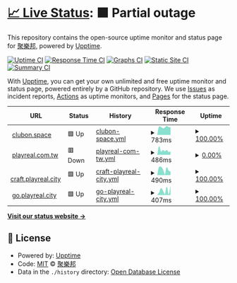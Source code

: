# [📈 Live Status](https://status.playreal.city): <!--live status--> **🟧 Partial outage**

This repository contains the open-source uptime monitor and status page for [聚樂邦](https://status.playreal.city), powered by [Upptime](https://github.com/upptime/upptime).

[![Uptime CI](https://github.com/clubon/status.playreal.city/workflows/Uptime%20CI/badge.svg)](https://github.com/clubon/status.playreal.city/actions?query=workflow%3A%22Uptime+CI%22)
[![Response Time CI](https://github.com/clubon/status.playreal.city/workflows/Response%20Time%20CI/badge.svg)](https://github.com/clubon/status.playreal.city/actions?query=workflow%3A%22Response+Time+CI%22)
[![Graphs CI](https://github.com/clubon/status.playreal.city/workflows/Graphs%20CI/badge.svg)](https://github.com/clubon/status.playreal.city/actions?query=workflow%3A%22Graphs+CI%22)
[![Static Site CI](https://github.com/clubon/status.playreal.city/workflows/Static%20Site%20CI/badge.svg)](https://github.com/clubon/status.playreal.city/actions?query=workflow%3A%22Static+Site+CI%22)
[![Summary CI](https://github.com/clubon/status.playreal.city/workflows/Summary%20CI/badge.svg)](https://github.com/clubon/status.playreal.city/actions?query=workflow%3A%22Summary+CI%22)

With [Upptime](https://upptime.js.org), you can get your own unlimited and free uptime monitor and status page, powered entirely by a GitHub repository. We use [Issues](https://github.com/clubon/status.playreal.city/issues) as incident reports, [Actions](https://github.com/clubon/status.playreal.city/actions) as uptime monitors, and [Pages](https://status.playreal.city) for the status page.

<!--start: status pages-->
<!-- This summary is generated by Upptime (https://github.com/upptime/upptime) -->
<!-- Do not edit this manually, your changes will be overwritten -->
<!-- prettier-ignore -->
| URL | Status | History | Response Time | Uptime |
| --- | ------ | ------- | ------------- | ------ |
| <img alt="" src="https://craft.playreal.city/bonbon.png" height="13"> [clubon.space](https://www.clubon.space/robots.txt) | 🟩 Up | [clubon-space.yml](https://github.com/clubon/status.playreal.city/commits/HEAD/history/clubon-space.yml) | <details><summary><img alt="Response time graph" src="./graphs/clubon-space/response-time-week.png" height="20"> 783ms</summary><br><a href="https://status.playreal.city/history/clubon-space"><img alt="Response time 850" src="https://img.shields.io/endpoint?url=https%3A%2F%2Fraw.githubusercontent.com%2Fclubon%2Fstatus.playreal.city%2FHEAD%2Fapi%2Fclubon-space%2Fresponse-time.json"></a><br><a href="https://status.playreal.city/history/clubon-space"><img alt="24-hour response time 756" src="https://img.shields.io/endpoint?url=https%3A%2F%2Fraw.githubusercontent.com%2Fclubon%2Fstatus.playreal.city%2FHEAD%2Fapi%2Fclubon-space%2Fresponse-time-day.json"></a><br><a href="https://status.playreal.city/history/clubon-space"><img alt="7-day response time 783" src="https://img.shields.io/endpoint?url=https%3A%2F%2Fraw.githubusercontent.com%2Fclubon%2Fstatus.playreal.city%2FHEAD%2Fapi%2Fclubon-space%2Fresponse-time-week.json"></a><br><a href="https://status.playreal.city/history/clubon-space"><img alt="30-day response time 835" src="https://img.shields.io/endpoint?url=https%3A%2F%2Fraw.githubusercontent.com%2Fclubon%2Fstatus.playreal.city%2FHEAD%2Fapi%2Fclubon-space%2Fresponse-time-month.json"></a><br><a href="https://status.playreal.city/history/clubon-space"><img alt="1-year response time 852" src="https://img.shields.io/endpoint?url=https%3A%2F%2Fraw.githubusercontent.com%2Fclubon%2Fstatus.playreal.city%2FHEAD%2Fapi%2Fclubon-space%2Fresponse-time-year.json"></a></details> | <details><summary><a href="https://status.playreal.city/history/clubon-space">100.00%</a></summary><a href="https://status.playreal.city/history/clubon-space"><img alt="All-time uptime 99.97%" src="https://img.shields.io/endpoint?url=https%3A%2F%2Fraw.githubusercontent.com%2Fclubon%2Fstatus.playreal.city%2FHEAD%2Fapi%2Fclubon-space%2Fuptime.json"></a><br><a href="https://status.playreal.city/history/clubon-space"><img alt="24-hour uptime 100.00%" src="https://img.shields.io/endpoint?url=https%3A%2F%2Fraw.githubusercontent.com%2Fclubon%2Fstatus.playreal.city%2FHEAD%2Fapi%2Fclubon-space%2Fuptime-day.json"></a><br><a href="https://status.playreal.city/history/clubon-space"><img alt="7-day uptime 100.00%" src="https://img.shields.io/endpoint?url=https%3A%2F%2Fraw.githubusercontent.com%2Fclubon%2Fstatus.playreal.city%2FHEAD%2Fapi%2Fclubon-space%2Fuptime-week.json"></a><br><a href="https://status.playreal.city/history/clubon-space"><img alt="30-day uptime 100.00%" src="https://img.shields.io/endpoint?url=https%3A%2F%2Fraw.githubusercontent.com%2Fclubon%2Fstatus.playreal.city%2FHEAD%2Fapi%2Fclubon-space%2Fuptime-month.json"></a><br><a href="https://status.playreal.city/history/clubon-space"><img alt="1-year uptime 99.95%" src="https://img.shields.io/endpoint?url=https%3A%2F%2Fraw.githubusercontent.com%2Fclubon%2Fstatus.playreal.city%2FHEAD%2Fapi%2Fclubon-space%2Fuptime-year.json"></a></details>
| <img alt="" src="https://craft.playreal.city/bonbon.png" height="13"> [playreal.com.tw](https://playreal.com.tw/icont.ico) | 🟥 Down | [playreal-com-tw.yml](https://github.com/clubon/status.playreal.city/commits/HEAD/history/playreal-com-tw.yml) | <details><summary><img alt="Response time graph" src="./graphs/playreal-com-tw/response-time-week.png" height="20"> 486ms</summary><br><a href="https://status.playreal.city/history/playreal-com-tw"><img alt="Response time 321" src="https://img.shields.io/endpoint?url=https%3A%2F%2Fraw.githubusercontent.com%2Fclubon%2Fstatus.playreal.city%2FHEAD%2Fapi%2Fplayreal-com-tw%2Fresponse-time.json"></a><br><a href="https://status.playreal.city/history/playreal-com-tw"><img alt="24-hour response time 385" src="https://img.shields.io/endpoint?url=https%3A%2F%2Fraw.githubusercontent.com%2Fclubon%2Fstatus.playreal.city%2FHEAD%2Fapi%2Fplayreal-com-tw%2Fresponse-time-day.json"></a><br><a href="https://status.playreal.city/history/playreal-com-tw"><img alt="7-day response time 486" src="https://img.shields.io/endpoint?url=https%3A%2F%2Fraw.githubusercontent.com%2Fclubon%2Fstatus.playreal.city%2FHEAD%2Fapi%2Fplayreal-com-tw%2Fresponse-time-week.json"></a><br><a href="https://status.playreal.city/history/playreal-com-tw"><img alt="30-day response time 763" src="https://img.shields.io/endpoint?url=https%3A%2F%2Fraw.githubusercontent.com%2Fclubon%2Fstatus.playreal.city%2FHEAD%2Fapi%2Fplayreal-com-tw%2Fresponse-time-month.json"></a><br><a href="https://status.playreal.city/history/playreal-com-tw"><img alt="1-year response time 351" src="https://img.shields.io/endpoint?url=https%3A%2F%2Fraw.githubusercontent.com%2Fclubon%2Fstatus.playreal.city%2FHEAD%2Fapi%2Fplayreal-com-tw%2Fresponse-time-year.json"></a></details> | <details><summary><a href="https://status.playreal.city/history/playreal-com-tw">0.00%</a></summary><a href="https://status.playreal.city/history/playreal-com-tw"><img alt="All-time uptime 87.68%" src="https://img.shields.io/endpoint?url=https%3A%2F%2Fraw.githubusercontent.com%2Fclubon%2Fstatus.playreal.city%2FHEAD%2Fapi%2Fplayreal-com-tw%2Fuptime.json"></a><br><a href="https://status.playreal.city/history/playreal-com-tw"><img alt="24-hour uptime 0.00%" src="https://img.shields.io/endpoint?url=https%3A%2F%2Fraw.githubusercontent.com%2Fclubon%2Fstatus.playreal.city%2FHEAD%2Fapi%2Fplayreal-com-tw%2Fuptime-day.json"></a><br><a href="https://status.playreal.city/history/playreal-com-tw"><img alt="7-day uptime 0.00%" src="https://img.shields.io/endpoint?url=https%3A%2F%2Fraw.githubusercontent.com%2Fclubon%2Fstatus.playreal.city%2FHEAD%2Fapi%2Fplayreal-com-tw%2Fuptime-week.json"></a><br><a href="https://status.playreal.city/history/playreal-com-tw"><img alt="30-day uptime 0.00%" src="https://img.shields.io/endpoint?url=https%3A%2F%2Fraw.githubusercontent.com%2Fclubon%2Fstatus.playreal.city%2FHEAD%2Fapi%2Fplayreal-com-tw%2Fuptime-month.json"></a><br><a href="https://status.playreal.city/history/playreal-com-tw"><img alt="1-year uptime 69.07%" src="https://img.shields.io/endpoint?url=https%3A%2F%2Fraw.githubusercontent.com%2Fclubon%2Fstatus.playreal.city%2FHEAD%2Fapi%2Fplayreal-com-tw%2Fuptime-year.json"></a></details>
| <img alt="" src="https://craft.playreal.city/bonbon.png" height="13"> [craft.playreal.city](https://craft.playreal.city/bonbon.png) | 🟩 Up | [craft-playreal-city.yml](https://github.com/clubon/status.playreal.city/commits/HEAD/history/craft-playreal-city.yml) | <details><summary><img alt="Response time graph" src="./graphs/craft-playreal-city/response-time-week.png" height="20"> 490ms</summary><br><a href="https://status.playreal.city/history/craft-playreal-city"><img alt="Response time 392" src="https://img.shields.io/endpoint?url=https%3A%2F%2Fraw.githubusercontent.com%2Fclubon%2Fstatus.playreal.city%2FHEAD%2Fapi%2Fcraft-playreal-city%2Fresponse-time.json"></a><br><a href="https://status.playreal.city/history/craft-playreal-city"><img alt="24-hour response time 313" src="https://img.shields.io/endpoint?url=https%3A%2F%2Fraw.githubusercontent.com%2Fclubon%2Fstatus.playreal.city%2FHEAD%2Fapi%2Fcraft-playreal-city%2Fresponse-time-day.json"></a><br><a href="https://status.playreal.city/history/craft-playreal-city"><img alt="7-day response time 490" src="https://img.shields.io/endpoint?url=https%3A%2F%2Fraw.githubusercontent.com%2Fclubon%2Fstatus.playreal.city%2FHEAD%2Fapi%2Fcraft-playreal-city%2Fresponse-time-week.json"></a><br><a href="https://status.playreal.city/history/craft-playreal-city"><img alt="30-day response time 376" src="https://img.shields.io/endpoint?url=https%3A%2F%2Fraw.githubusercontent.com%2Fclubon%2Fstatus.playreal.city%2FHEAD%2Fapi%2Fcraft-playreal-city%2Fresponse-time-month.json"></a><br><a href="https://status.playreal.city/history/craft-playreal-city"><img alt="1-year response time 368" src="https://img.shields.io/endpoint?url=https%3A%2F%2Fraw.githubusercontent.com%2Fclubon%2Fstatus.playreal.city%2FHEAD%2Fapi%2Fcraft-playreal-city%2Fresponse-time-year.json"></a></details> | <details><summary><a href="https://status.playreal.city/history/craft-playreal-city">100.00%</a></summary><a href="https://status.playreal.city/history/craft-playreal-city"><img alt="All-time uptime 100.00%" src="https://img.shields.io/endpoint?url=https%3A%2F%2Fraw.githubusercontent.com%2Fclubon%2Fstatus.playreal.city%2FHEAD%2Fapi%2Fcraft-playreal-city%2Fuptime.json"></a><br><a href="https://status.playreal.city/history/craft-playreal-city"><img alt="24-hour uptime 100.00%" src="https://img.shields.io/endpoint?url=https%3A%2F%2Fraw.githubusercontent.com%2Fclubon%2Fstatus.playreal.city%2FHEAD%2Fapi%2Fcraft-playreal-city%2Fuptime-day.json"></a><br><a href="https://status.playreal.city/history/craft-playreal-city"><img alt="7-day uptime 100.00%" src="https://img.shields.io/endpoint?url=https%3A%2F%2Fraw.githubusercontent.com%2Fclubon%2Fstatus.playreal.city%2FHEAD%2Fapi%2Fcraft-playreal-city%2Fuptime-week.json"></a><br><a href="https://status.playreal.city/history/craft-playreal-city"><img alt="30-day uptime 100.00%" src="https://img.shields.io/endpoint?url=https%3A%2F%2Fraw.githubusercontent.com%2Fclubon%2Fstatus.playreal.city%2FHEAD%2Fapi%2Fcraft-playreal-city%2Fuptime-month.json"></a><br><a href="https://status.playreal.city/history/craft-playreal-city"><img alt="1-year uptime 100.00%" src="https://img.shields.io/endpoint?url=https%3A%2F%2Fraw.githubusercontent.com%2Fclubon%2Fstatus.playreal.city%2FHEAD%2Fapi%2Fcraft-playreal-city%2Fuptime-year.json"></a></details>
| <img alt="" src="https://go.playreal.city/bonbon.png" height="13"> [go.playreal.city](https://go.playreal.city/bonbon.png) | 🟩 Up | [go-playreal-city.yml](https://github.com/clubon/status.playreal.city/commits/HEAD/history/go-playreal-city.yml) | <details><summary><img alt="Response time graph" src="./graphs/go-playreal-city/response-time-week.png" height="20"> 407ms</summary><br><a href="https://status.playreal.city/history/go-playreal-city"><img alt="Response time 397" src="https://img.shields.io/endpoint?url=https%3A%2F%2Fraw.githubusercontent.com%2Fclubon%2Fstatus.playreal.city%2FHEAD%2Fapi%2Fgo-playreal-city%2Fresponse-time.json"></a><br><a href="https://status.playreal.city/history/go-playreal-city"><img alt="24-hour response time 786" src="https://img.shields.io/endpoint?url=https%3A%2F%2Fraw.githubusercontent.com%2Fclubon%2Fstatus.playreal.city%2FHEAD%2Fapi%2Fgo-playreal-city%2Fresponse-time-day.json"></a><br><a href="https://status.playreal.city/history/go-playreal-city"><img alt="7-day response time 407" src="https://img.shields.io/endpoint?url=https%3A%2F%2Fraw.githubusercontent.com%2Fclubon%2Fstatus.playreal.city%2FHEAD%2Fapi%2Fgo-playreal-city%2Fresponse-time-week.json"></a><br><a href="https://status.playreal.city/history/go-playreal-city"><img alt="30-day response time 285" src="https://img.shields.io/endpoint?url=https%3A%2F%2Fraw.githubusercontent.com%2Fclubon%2Fstatus.playreal.city%2FHEAD%2Fapi%2Fgo-playreal-city%2Fresponse-time-month.json"></a><br><a href="https://status.playreal.city/history/go-playreal-city"><img alt="1-year response time 366" src="https://img.shields.io/endpoint?url=https%3A%2F%2Fraw.githubusercontent.com%2Fclubon%2Fstatus.playreal.city%2FHEAD%2Fapi%2Fgo-playreal-city%2Fresponse-time-year.json"></a></details> | <details><summary><a href="https://status.playreal.city/history/go-playreal-city">100.00%</a></summary><a href="https://status.playreal.city/history/go-playreal-city"><img alt="All-time uptime 100.00%" src="https://img.shields.io/endpoint?url=https%3A%2F%2Fraw.githubusercontent.com%2Fclubon%2Fstatus.playreal.city%2FHEAD%2Fapi%2Fgo-playreal-city%2Fuptime.json"></a><br><a href="https://status.playreal.city/history/go-playreal-city"><img alt="24-hour uptime 100.00%" src="https://img.shields.io/endpoint?url=https%3A%2F%2Fraw.githubusercontent.com%2Fclubon%2Fstatus.playreal.city%2FHEAD%2Fapi%2Fgo-playreal-city%2Fuptime-day.json"></a><br><a href="https://status.playreal.city/history/go-playreal-city"><img alt="7-day uptime 100.00%" src="https://img.shields.io/endpoint?url=https%3A%2F%2Fraw.githubusercontent.com%2Fclubon%2Fstatus.playreal.city%2FHEAD%2Fapi%2Fgo-playreal-city%2Fuptime-week.json"></a><br><a href="https://status.playreal.city/history/go-playreal-city"><img alt="30-day uptime 100.00%" src="https://img.shields.io/endpoint?url=https%3A%2F%2Fraw.githubusercontent.com%2Fclubon%2Fstatus.playreal.city%2FHEAD%2Fapi%2Fgo-playreal-city%2Fuptime-month.json"></a><br><a href="https://status.playreal.city/history/go-playreal-city"><img alt="1-year uptime 100.00%" src="https://img.shields.io/endpoint?url=https%3A%2F%2Fraw.githubusercontent.com%2Fclubon%2Fstatus.playreal.city%2FHEAD%2Fapi%2Fgo-playreal-city%2Fuptime-year.json"></a></details>

<!--end: status pages-->

[**Visit our status website →**](https://status.playreal.city)

## 📄 License

- Powered by: [Upptime](https://github.com/upptime/upptime)
- Code: [MIT](./LICENSE) © [聚樂邦](https://status.playreal.city)
- Data in the `./history` directory: [Open Database License](https://opendatacommons.org/licenses/odbl/1-0/)
